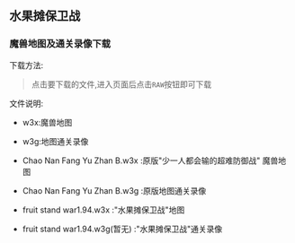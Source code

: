 ﻿## 水果摊保卫战
### 魔兽地图及通关录像下载
下载方法:
> 点击要下载的文件,进入页面后点击`RAW`按钮即可下载

文件说明:
* w3x:魔兽地图
* w3g:地图通关录像

* Chao Nan Fang Yu Zhan B.w3x  :原版"少一人都会输的超难防御战" 魔兽地图
* Chao Nan Fang Yu Zhan B.w3g  :原版地图通关录像
* fruit stand war1.94.w3x :"水果摊保卫战"地图
* fruit stand war1.94.w3g(暂无) :"水果摊保卫战"通关录像